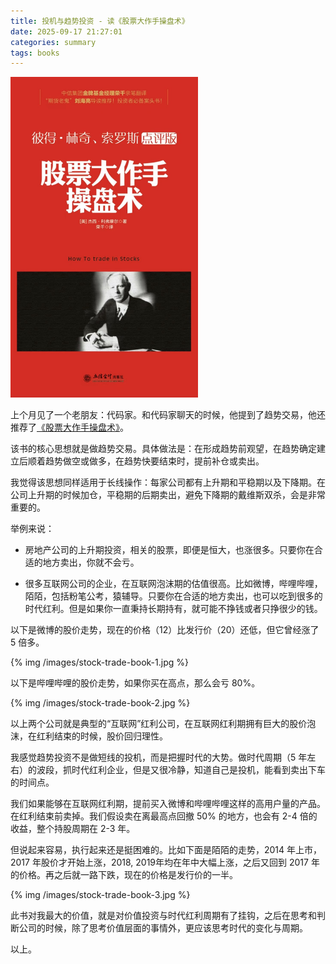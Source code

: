 ```yaml
---
title: 投机与趋势投资 - 读《股票大作手操盘术》
date: 2025-09-17 21:27:01
categories: summary
tags: books
---
```


<img src="/images/stock-trade-book-0.jpg" width="300px" />

上个月见了一个老朋友：代码家。和代码家聊天的时候，他提到了趋势交易，他还推荐了[《股票大作手操盘术》](https://book.douban.com/subject/19952930/)。

该书的核心思想就是做趋势交易。具体做法是：在形成趋势前观望，在趋势确定建立后顺着趋势做空或做多，在趋势快要结束时，提前补仓或卖出。

我觉得该思想同样适用于长线操作：每家公司都有上升期和平稳期以及下降期。在公司上升期的时候加仓，平稳期的后期卖出，避免下降期的戴维斯双杀，会是非常重要的。

举例来说：

 - 房地产公司的上升期投资，相关的股票，即便是恒大，也涨很多。只要你在合适的地方卖出，你就不会亏。

 - 很多互联网公司的企业，在互联网泡沫期的估值很高。比如微博，哔哩哔哩，陌陌，包括粉笔公考，猿辅导。只要你在合适的地方卖出，也可以吃到很多的时代红利。但是如果你一直秉持长期持有，就可能不挣钱或者只挣很少的钱。

以下是微博的股价走势，现在的价格（12）比发行价（20）还低，但它曾经涨了 5 倍多。

{% img /images/stock-trade-book-1.jpg %}

以下是哔哩哔哩的股价走势，如果你买在高点，那么会亏 80%。

{% img /images/stock-trade-book-2.jpg %}

以上两个公司就是典型的“互联网”红利公司，在互联网红利期拥有巨大的股价泡沫，在红利结束的时候，股价回归理性。

我感觉趋势投资不是做短线的投机，而是把握时代的大势。做时代周期（5 年左右）的波段，抓时代红利企业，但是又很冷静，知道自己是投机，能看到卖出下车的时间点。

我们如果能够在互联网红利期，提前买入微博和哔哩哔哩这样的高用户量的产品。在红利结束前卖掉。我们假设卖在离最高点回撤 50% 的地方，也会有 2-4 倍的收益，整个持股周期在 2-3 年。

但说起来容易，执行起来还是挺困难的。比如下面是陌陌的走势，2014 年上市，2017 年股价才开始上涨，2018, 2019年均在年中大幅上涨，之后又回到 2017 年的价格。再之后就一路下跌，现在的价格是发行价的一半。

{% img /images/stock-trade-book-3.jpg %}

此书对我最大的价值，就是对价值投资与时代红利周期有了挂钩，之后在思考和判断公司的时候，除了思考价值层面的事情外，更应该思考时代的变化与周期。

以上。